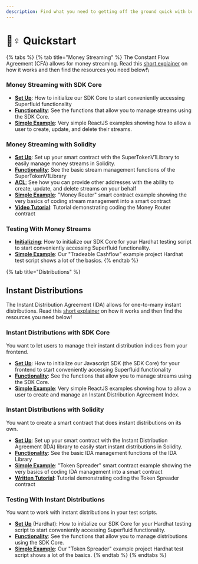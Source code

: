 ```yaml
---
description: Find what you need to getting off the ground quick with building on Superfluid
---
```


# 🏃♀ Quickstart

{% tabs %}
{% tab title="Money Streaming" %}
The Constant Flow Agreement (CFA) allows for money streaming. Read this [short explainer](https://docs.superfluid.finance/superfluid/protocol-overview/in-depth-overview/super-agreements/constant-flow-agreement-cfa) on how it works and then find the resources you need below!\


### Money Streaming with SDK Core

* [**Set Up**](https://docs.superfluid.finance/superfluid/developers/sdk-initialization/sdk-core/sdk-core-initialization#infura-provider-initialization): How to initialize our SDK Core to start conveniently accessing Superfluid functionality
* [**Functionality**](https://docs.superfluid.finance/superfluid/developers/sdk-initialization/sdk-core/cfa-operations): See the functions that allow you to manage streams using the SDK Core.&#x20;
* [**Simple Example**](https://docs.superfluid.finance/superfluid/developers/interactive-tutorials/money-streaming-1): Very simple ReactJS examples showing how to allow a user to create, update, and delete their streams.

###

### Money Streaming with Solidity

* [**Set Up**](https://docs.superfluid.finance/superfluid/developers/solidity-examples/solidity-libraries/cfav1-library#the-cfa-library): Set up your smart contract with the SuperTokenV1Library to easily manage money streams in Solidity.
* [**Functionality**](https://docs.superfluid.finance/superfluid/developers/solidity-examples/solidity-libraries/cfav1-library#using-the-cfa-library): See the basic stream management functions of the SuperTokenV1Library
* [**ACL**:](constant-flow-agreement-cfa/cfa-access-control-list-acl/) See how you can provide other addresses with the ability to create, update, and delete streams on your behalf
* [**Simple Example**](https://github.com/superfluid-finance/super-examples/tree/main/projects/money-streaming-intro): "Money Router" smart contract example showing the very basics of coding stream management into a smart contract
* [**Video Tutorial**](https://www.youtube.com/watch?v=1mwbYQ429IU): Tutorial demonstrating coding the Money Router contract



### Testing With Money Streams

* [**Initializing**](https://docs.superfluid.finance/superfluid/developers/sdk-initialization/sdk-core/sdk-core-initialization#hardhat-signer-example): How to initialize our SDK Core for your Hardhat testing script to start conveniently accessing Superfluid functionality.
* [**Simple Example**](https://github.com/superfluid-finance/super-examples/tree/main/projects/tradeable-cashflow): Our "Tradeable Cashflow" example project Hardhat test script shows a lot of the basics.
{% endtab %}

{% tab title="Distributions" %}
## Instant Distributions

The Instant Distribution Agreement (IDA) allows for one-to-many instant distributions. Read this [short explainer](https://docs.superfluid.finance/superfluid/protocol-overview/in-depth-overview/super-agreements/instant-distribution-agreement-ida) on how it works and then find the resources you need below!

###

### Instant Distributions with SDK Core&#x20;

You want to let users to manage their instant distribution indices from your frontend.

* [**Set Up**](https://docs.superfluid.finance/superfluid/developers/sdk-initialization/sdk-core/sdk-core-initialization#infura-provider-initialization): How to initialize our Javascript SDK (the SDK Core) for your frontend to start conveniently accessing Superfluid functionality
* [**Functionality**](https://docs.superfluid.finance/superfluid/developers/sdk-initialization/sdk-core/ida-operations): See the functions that allow you to manage streams using the SDK Core.
* [**Simple Example**](https://docs.superfluid.finance/superfluid/developers/interactive-tutorials/instant-distribution): Very simple ReactJS examples showing how to allow a user to create and manage an Instant Distribution Agreement Index.

###

### Instant Distributions with Solidity

You want to create a smart contract that does instant distributions on its own.

* [**Set Up**](https://docs.superfluid.finance/superfluid/developers/solidity-examples/solidity-libraries/idav1-library#importing-and-initialization): Set up your smart contract with the Instant Distribution Agreement (IDA) library to easily start instant distributions in Solidity.
* [**Functionality**](https://docs.superfluid.finance/superfluid/developers/solidity-examples/solidity-libraries/idav1-library#api-specification): See the basic IDA management functions of the IDA Library
* [**Simple Example**](https://github.com/superfluid-finance/super-examples/tree/main/projects/instant-distribution-intro): "Token Spreader" smart contract example showing the very basics of coding IDA management into a smart contract
* [**Written Tutorial**](https://github.com/superfluid-finance/super-examples/tree/main/projects/instant-distribution-intro): Tutorial demonstrating coding the Token Spreader contract

###

### Testing With Instant Distributions

You want to work with instant distributions in your test scripts.

* [**Set Up**](https://docs.superfluid.finance/superfluid/developers/sdk-initialization/sdk-core/sdk-core-initialization#hardhat-signer-example) (Hardhat): How to initialize our SDK Core for your Hardhat testing script to start conveniently accessing Superfluid functionality.
* [**Functionality**](https://docs.superfluid.finance/superfluid/developers/sdk-initialization/sdk-core/ida-operations): See the functions that allow you to manage distributions using the SDK Core.
* [**Simple Example**](https://github.com/superfluid-finance/super-examples/tree/main/projects/instant-distribution-intro/test): Our "Token Spreader" example project Hardhat test script shows a lot of the basics.
{% endtab %}
{% endtabs %}
